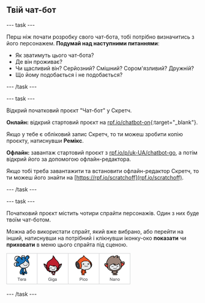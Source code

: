 ## Твій чат-бот

--- task ---

Перш ніж почати розробку свого чат-бота, тобі потрібно визначитись з його персонажем. **Подумай над наступними питаннями**:

+ Як зватимуть цього чат-бота?
+ Де він проживає?
+ Чи щасливий він? Серйозний? Смішний? Сором'язливий? Дружній?
+ Що йому подобається і не подобається?

--- /task ---

--- task ---

Відкрий початковий проєкт "Чат-бот" у Скретч.

**Онлайн:** відкрий стартовий проєкт на [rpf.io/chatbot-on](https://rpf.io/chatbot-on){:target="_blank"}.

Якщо у тебе є обліковий запис Скретч, то ти можеш зробити копію проєкту, натиснувши **Ремікс**.

**Офлайн:** завантаж стартовий проєкт з [rpf.io/p/uk-UA/chatbot-go](https://rpf.io/p/uk-UA/chatbot-go), а потім відкрий його за допомогою офлайн-редактора.

Якщо тобі треба завантажити та встановити офлайн-редактор Скретч, то ти можеш його знайти на [https://rpf.io/scratchoff](rpf.io/scratchoff).

--- /task ---

--- task ---

Початковий проєкт містить чотири спрайти персонажів. Один з них буде твоїм чат-ботом.

Можна або використати спрайт, який вже вибрано, або перейти на інший, натиснувши на потрібний і клікнувши іконку-око **показати** чи **приховати** в меню цього спрайта під сценою.

![Вибрати персонажа](images/chatbot-characters.png)

--- /task ---
